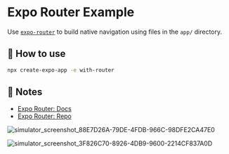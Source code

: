 # Expo Router Example

Use [`expo-router`](https://expo.github.io/router) to build native navigation using files in the `app/` directory.

## 🚀 How to use

```sh
npx create-expo-app -e with-router
```

## 📝 Notes

- [Expo Router: Docs](https://expo.github.io/router)
- [Expo Router: Repo](https://github.com/expo/router)

![simulator_screenshot_88E7D26A-79DE-4FDB-966C-98DFE2CA47E0](https://github.com/softwareninjaneer23/MokheleStackFlow/assets/104133680/14c2852e-4638-4e3e-8f6f-8c6cf4bd8e62)

![simulator_screenshot_3F826C70-8926-4DB9-9600-2214CF837A0D](https://github.com/softwareninjaneer23/MokheleStackFlow/assets/104133680/298f82ad-61be-43f9-84c4-230b4a711f8a)

